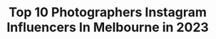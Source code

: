---
title: Top 10 Photographers Instagram Influencers In Melbourne in 2023
description: >-
  Find top photographers Instagram influencers in Melbourne in 2023. Most popular hashtags: #earth #seeaustralia #canonaustralia.
platform: Instagram
hits: 111
text_top: See the top-rated Instagram accounts on inBeat.
text_bottom: Our database aggregates 111 Instagram influencers like this in Melbourne, Australia for you to connect with.
profiles:
  - username: "seanfennessy"
    fullname: >-
      Sean Fennessy ✌🏻
    bio: >-
      Interiors, architecture, design and travel photographer. Melbourne Australia
    location: "Australia"
    followers: 41207
    engagement: 127
    commentsToLikes: 0.030707
    id: ck13c6w0sywgq0i19qiwcw0xh
    verified: false
    hashtags: "#photobook, #35mm, #losangeles"
  - username: "haydenoneill"
    fullname: >-
      Hayden O’Neill
    bio: >-
      Photographer Melbourne Agency l @desfura
    location: "Australia"
    followers: 25599
    engagement: 154
    commentsToLikes: 0.008936
    id: ck0txasb0iiti0i19sdflycfh
    verified: false
    hashtags: ""
  - username: "varunjaniphotography"
    fullname: >-
      Varun Jani Photography
    bio: >-
      Varun Jani (25) - Portrait photographer 📍Melbourne - Australia Personal account: @varunjanni
    location: "Australia"
    followers: 3208
    engagement: 677
    commentsToLikes: 0.079543
    id: ck1374p9a9rnv0i19iz28q7aj
    verified: false
    hashtags: "#melbourne, #igpodium, #pursuitofportraits, #gramkilla"
  - username: "kirkjrichards"
    fullname: >-
      Kirk J Richards
    bio: >-
      • Melbourne Photographer • Landscape & Portrait Photographer • Supported by @canonaustralia • Portfolio, Prints, Presets ⤵️
    location: "Australia"
    followers: 24497
    engagement: 295
    commentsToLikes: 0.054525
    id: ck0w5lo6749cx0i199s43hakv
    verified: false
    hashtags: "#earthofficial, #moodygrams, #takemoreadventures, #exploretocreate"
  - username: "_james__white"
    fullname: >-
      James White
    bio: >-
      Wildlife photographer from Melbourne, Australia.
    location: "Australia"
    followers: 3096
    engagement: 1302
    commentsToLikes: 0.049360
    id: ck5c4sk2r20fr0i11ye7etgwk
    verified: false
    hashtags: "#birdsofoz, #birdlifeaustralia, #muskduck, #birdlife"
  - username: "jiale6_"
    fullname: >-
      JL | Kuala Lumpur, Malaysia
    bio: >-
      📸: Photographer 📍: Melbourne . 📧: jiale98@hotmail.com
    location: "Australia"
    followers: 2772
    engagement: 1557
    commentsToLikes: 0.047717
    id: ck5px6e5dqbxm0i11uuhrnt14
    verified: false
    hashtags: "#jordhammondffa, #sudio, #sudiosweden, #sudiomoments"
  - username: "vinhmanphoto"
    fullname: >-
      Vinh Mangalino
    bio: >-
      Car Photographer in Melbourne Australia. Co-Owner of @Pinnacle.Customs Proudly sponsored by @TurtleWax
    location: "Australia"
    followers: 44249
    engagement: 162
    commentsToLikes: 0.007021
    id: ck6u28bifqbij0j710stdorh8
    verified: false
    hashtags: "#wrx, #22b, #jdm, #vinhmanphoto"
  - username: "arorygardiner"
    fullname: >-
      Rory Gardiner
    bio: >-
      Photographer London | Melbourne
    location: "Australia"
    followers: 44795
    engagement: 362
    commentsToLikes: 0.005740
    id: ck13596ex0bsa0i19iag24hpc
    verified: false
    hashtags: ""
  - username: "lensible"
    fullname: >-
      Abhi
    bio: >-
      📷 Freelance Photographer 🌏 Melbourne, Australia ⚙️ @nikonaustralia D810 & @apple iPhone X 🖨 Landscapes | Travel | Lifestyle ♓️ #LENSible #IAmNikon
    location: "Australia"
    followers: 5206
    engagement: 1096
    commentsToLikes: 0.056808
    id: ck5hnr8uto97o0i11dczpnp0g
    verified: false
    hashtags: "#visitvictoria, #longexposhots, #citykillerz, #earth"
  - username: "the.cwolf"
    fullname: >-
      𓅓 Joshua San 𓅓
    bio: >-
      🔴🟡⚫️ Brunswick boy 35mm Lifestyle/Celebrity photographer. The world is an open book, my mind is a enthusiastic pupil, my canvas is a work in progress
    location: "Australia"
    followers: 21791
    engagement: 279
    commentsToLikes: 0.051004
    id: ck5pypf55x5dd0i11cf5av2ur
    verified: false
    hashtags: "#travelphotography, #travel, #brunswick, #35mm"
---
